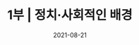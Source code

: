 ---
title: "1부 | 정치·사회적인 배경"
subtitle:
date: 2021-08-21
author: 
summary:
  오랜 시간 일본군‘위안부’ 문제는 존재하지만 존재하지 않았다. 일본의 불법 강점과 전쟁범죄 책임은 극동국제군사재판(1946~1948)과 샌프란시스코 강화조약(1951)을 거치며 제대로 추궁되지 않았다. 냉전체제에서 미국은 동북아 안보와 아시아 안정이라는 명분으로 일본을 ‘반공의 방파제’로 삼으며 관대한 처분을 내렸다. 뒤이은 미군정과 분단, 한국전쟁, 독재체제 등으로 한국은 일제 식민지배와 관련된 과거사를 제대로 청산할 수 없었다. 박정희 군사정권 시기 체결된 한일청구권협정(1965)에도 일본군‘위안부’ 문제 등 전쟁범죄로 인한 피해 사항은 제외되었다. 이런 국내외 상황과 오랜 가부장적 문화가 결합되어 피해자들의 침묵은 지속된다.\
  
  1980년대 이후 민주화운동 과정에서 주도적 역할을 한 한국의 여성운동은 점차 독자적 ‘여성문제’에 집중하며 성장한다. 분단 극복과 민주화를 주요 과제로 설정하면서도 우리 사회 뿌리 깊은 성적 편견과 성차별로부터 여성을 해방시켜야 한다고 생각했던 당시 여성들은 다양한 여성단체를 조직하며 가정폭력, 성폭력, 인신매매, 공권력에 의한 성폭력, 여성노동자 차별 문제 등을 전면적으로 제기한다.
description: 
  한편, 1970년대부터 군사독재 체제에 저항하며 여성노동자 생존권 투쟁 지원에 앞장섰던 〈한국교회여성연합회〉(이하 한교여연)는 ‘기생 관광(일본인 성매매 관광)’과 일본군‘위안부’ 문제를 최초로 제기한 여성단체였다. 동시대 여성들이 당한 고통에 관심을 가지고 홀로 꾸준히 자료를 모으던 이화여대 윤정옥 교수는 민주화투쟁에 헌신하던 한국 여성운동의 대모이자 오랜 벗이었던 이이효재의 소개를 통해 〈한교여연〉의 조직적 지원을 받게 되었고, 김신실, 김혜원과 함께 1988년 2월 보름간 일본 오키나와 도카시키 섬 등 조사활동을 실시한다. 연구 결과는 같은 해 4월 〈한교여연〉이 주최한 제주도 〈여성과 관광문화〉 국제 세미나에서 발표된다. 이 자리에 참석한 국내외 여성들은 일제 식민지 시기 여성이 입은 고통에 공감하며 “치욕과 분노의 역사”를 반복하지 않기 위해 함께 할 것을 약속한다. 이후 〈한교여연〉에는 〈정신대문제연구위원회〉가 설치되고 1990년 〈정신대연구회〉로 발전된다.\
  
  그럼에도 일본군‘위안부’의 존재를 부정하고 일본군의 관여를 부인하는 일본 정부인사의 망언은 계속된다. 이에 37개 여성단체가 모여 항의서한을 보내고 기자회견을 하지만 일본 정부는 책임을 인정하지 않는다. 조직적 대응을 위한 단체 결성의 필요성이 절실해졌다. 1990년 11월 16일, 〈한교여연〉, 〈정신대연구회〉, 〈한국여성단체연합〉 등 37개 여성운동단체들과 다양한 시민, 종교, 학생 단체들이 참여해 〈한국정신대문제대책협의회〉(이하 정대협)가 결성된다.
weight: 1
image: https://wwm3.s3.ap-northeast-2.amazonaws.com/exhibition/ex-04/section-01-right/20_국민모금에+의한+위로금에+반대하는+기자회견.JPG
layout: special-1
resources:
- part: part-1
  components: 
  - year: 1945
    eventDate: 1945
    vertical: left
    src: 
    description: 광복
    target:
    target_title: 
  - year:
    eventDate: 1945
    vertical: right
    description: 건국부녀동맹 결성 \ 조선부녀총동맹 결성
  - year: 1946 ~ 1948
    eventDate: 1946 ~ 1948
    vertical: left
    description: 극동국제군사재판 개최
  - year: 1951
    eventDate: 1951  
    vertical: left
    description: 샌프란시스코 강화조약 체결   
  - year: 1965
    eventDate: 1965 
    vertical: left
    src: https://wwm3.s3.ap-northeast-2.amazonaws.com/exhibition/ex-04/section-01-left/1_한일협정+조인+특별+담화문을+발표하는+박정희+대통령.JPG
    description: 한일청구권협정 체결
    target: items/ex-04/section-01-left/1_한일협정-조인-특별-담화문을-발표하는-박정희-대통령/
    target_title: "한일협정 조인 특별 담화문을 발표하는 박정희 대통령, 1965.6.23., 사진, 출처 국가기록원"
  - year: 1967
    eventDate: 1967
    vertical: right
    description: 한국교회여성연합회(이하 한교여연) 창립
  - year: 1973
    eventDate: 1973
    vertical: right
    description: 한교여연, 기생관광 반대 성명서 발표하고 일본여성단체들과 교류
  - year: 1974
    eventDate: 1974
    vertical: right
    description: "마츠이 야요리(2000년 법정 주도), 일본 '아시아여성의모임' 발족하여 기생관광과 재일조선인 차별 반대"
  - year: 1981
    eventDate: 1981 
    vertical: right
    description: "윤정옥, 한국일보 '끌려간 사람들' 기사 연재를 통해 오키나와의 일본군'위안부' 피해자 배봉기 이야기 보도"
  - year: 1982
    eventDate: 1982  
    vertical: left
    description: 일본 역사교과서 왜곡 사태
  - year: 1983
    eventDate: 1983
    vertical: right
    description: "한국여성의전화 결성, 여성평우회 결성"
  - year: 1984
    eventDate: 1984 
    vertical: right
    src: https://wwm3.s3.ap-northeast-2.amazonaws.com/exhibition/ex-04/section-01-right/2_전두환대통령+일본방문+즈음한+우리의+입장_1.jpg
    description: "한교여연, 전두환 방일 맞이 '정신대' 문제 해결을 위한 서한 발송"
    target: /items/ex-04/section-01-right/2_전두환대통령-일본방문-즈음한-우리의-입장_1/
    target_title: "전두환대통령 일본방문 즈음한 우리의 입장, 1984.8.23., 문서, 기증 윤영애"
  - year:
    eventDate: 1984
    vertical: left
    description: "한국, UN '여성에 대한 모든 형태의 차별 철폐 협약' 가입"
  - year: 1986
    eventDate: 1986 
    vertical: right
    src: https://archives.kdemo.or.kr/file-img/vol01/001/012/00101251/00101251_0001.jpg
    description: "부천경찰서 성고문 사건 발생"
    target: https://archives.kdemo.or.kr/collections/view/10000072
    target_title: "부천경찰서 성고문 사건에 관한 고발장, 1986.7.5., 문서, 출처 한국기독교사회문제연구원, 민주화운동기념사업회"
  - year:
    eventDate: 1986 
    vertical: right
    description: "기독여민회 결성"
  - year:
    eventDate: 1986
    vertical: left
    description: "후지오 마사유키 문부상, “한일합방은 한국측에도 책임이 있다”" 
  - year: 1987 
    eventDate: 1987
    vertical: right
    description: "6월 민주항쟁"
  - year:
    eventDate: 1987
    vertical: right
    description: "한국여성민우회 결성, 한국여성단체연합(이하 여연) 결성"
  - year: 1988
    eventDate: 1988.2.
    vertical: right
    src: https://wwm3.s3.ap-northeast-2.amazonaws.com/exhibition/ex-04/section-01-right/4_좌측부터+윤정옥,+김혜원,+김신실.JPG
    description: "윤정옥·김혜원·김신실, 후쿠오카, 큐슈, 오키나와, 도카시키 섬, 도쿄, 사이타마, 삿포로 등 방문하여 '정신대' 문제 조사"
    target: 
    target_title: "좌측부터 윤정옥, 김혜원, 김신실, 1988.2., 사진"
  - year:
    eventDate: 1988.2. 
    vertical: right
    description: "'성추행 가해자 혀 절단 사건' 발생"   
  - year:
    eventDate: 1988.4
    vertical: left
    description: "오쿠노 세이스케 국토청장관, 태평양전쟁 관련 일본의 침략 사실 부인"
  - year: 
    eventDate: 1988.4.
    vertical: right
    src: https://wwm3.s3.ap-northeast-2.amazonaws.com/exhibition/ex-04/section-01-right/5_제주도에서+개최된+'여성과+관광문화'+국제+세미나.jpg
    description: "윤정옥, 한교여연 주최 '여성과 관광문화' 국제 세미나에서 '정신대' 문제 조사결과 보고"
    target: 
    target_title: "제주도에서 개최된 '여성과 관광문화' 국제 세미나, 1988.4.21-23., 사진"
  - year: 
    eventDate: 1988.4.
    vertical: right
    src: https://wwm3.s3.ap-northeast-2.amazonaws.com/exhibition/ex-04/section-01-right/5-2_여성과+관광문화+자료집.jpg
    description: "윤정옥, 한교여연 주최 '여성과 관광문화' 국제 세미나에서 '정신대' 문제 조사결과 보고"
    target: 
    target_title: "여성과 관광문화 자료집, 1998.4.21-23., 문서"
  - year:
    eventDate: 1988.2. 
    vertical: right
    description: "한교여연, 교회와사회위원회 산하 '정신대문제연구위원회' 설치하여 자료 수집과 추모비 제작 추진"
  - year:
    eventDate: 1988
    vertical: left
    description: "서울 올림픽 개최"
  - year:
    eventDate: 1988
    vertical: left
    description: "니시무라 도시조 의원, “한일합방은 잘된 일”"
  - year: 1989
    eventDate: 1989
    vertical: left
    description: "히로히토 일왕 사망"
  - year: 
    eventDate: 1988.4.
    vertical: right
    src: https://wwm3.s3.ap-northeast-2.amazonaws.com/exhibition/ex-04/section-01-right/6_일본+히로히또+국왕+사망에+대한+한국교회여성의+입장.jpg
    description: "한교여연, '정신대' 문제에 대한 사죄를 요구하는 성명서 발표"
    target: 
    target_title: "일본 히로히또 국왕 사망에 대한 한국교회여성의 입장, 1989.1.23., 문서, 기증 윤영애"    
  - year:
    eventDate: 1989
    vertical: left
    description: "다케시타 노보루 총리, “천황 전쟁책임 없다”"
  - year:
    eventDate: 1989
    vertical: left
    description: "일본 역사왜곡 교과서 일법원 합헌 판결"
  - year:
    eventDate: 1989
    vertical: left
    description: "베를린 장벽 붕괴"
  - year: 1990
    eventDate: 1990.1
    vertical: right
    src: https://wwm3.s3.ap-northeast-2.amazonaws.com/exhibition/ex-04/section-01-right/7_정신대+원혼+서린+발자취+취재기+육필+원고.jpg
    description: "윤정옥, 한겨레신문에 '정신대 원혼 서린 발자취 취재기' 연재"
    target: 
    target_title: "정신대 원혼 서린 발자취 취재기 육필 원고, [1990], 문서, 기증 윤정옥" 
  - year: 1990
    eventDate: 1990.5.18.
    vertical: right
    src: https://wwm3.s3.ap-northeast-2.amazonaws.com/exhibition/ex-04/section-01-right/8_노태우+대통령+방일+맞이+기자회견.jpg
    description: "한교여연·여연·여대생대표자협의회, 노태우 대통령 방일 맞이 기자회견 개최, 일본 정부에 사죄 요구 성명서 발표"
    target: 
    target_title: "노태우 대통령 방일 맞이 기자회견, 1990.5.18., 사진"
  - year:
    eventDate: 1990.5.25.
    vertical: left
    src: https://wwm3.s3.ap-northeast-2.amazonaws.com/exhibition/ex-04/section-01-left/2_제1차+한일정상회담에서+노태우+대통령과+가이후+총리.JPG
    description: "노태우 대통령, 방일하여 '강제연행 한국인 명단' 공개 요구"
    target: 
    target_title: "제1차 한일정상회담에서 노태우 대통령과 가이후 총리, 1990.5.26., 사진, 출처 국가기록원"
  - year:
    eventDate: 1990.6.6.
    vertical: left
    description: "사회당 모토오까 쇼지 의원, 참의원 예산위원회에서 강제 연행과 '종군위안부'에 대한 정부 조사 요청" 
  - year:
    eventDate: 1990.6.6.
    vertical: left
    description: "시미즈 쓰타오 노동성 직업안정국장, “위안부는 민간업자의 관리하에 있었으며 실태 조사는 어렵다”"
  - year:
    eventDate: 1990.7.10.
    vertical: right
    description: "윤정옥, '정신대문제연구위원회'를 '정신대연구회'로 전환하고 한교여연에서 독립"
  - year:
    eventDate: 1990.10.17.
    vertical: right
    src: https://wwm3.s3.ap-northeast-2.amazonaws.com/exhibition/ex-04/section-01-right/9_기자회견+현장.jpg
    description: "정신대연구회, 37개 여성단체와 함께 기자회견 개최하고 한일 정부에 공개서한 송부 "
    target: 
    target_title: "기자회견 현장, 1990.10.17., 사진" 
  - year:
    eventDate: 1990.10.29.
    vertical: right
    description: "일본 참의원 의원회관에서 ‘종군위안부문제 간담회’ 개최하고 외무성에 공개서한 전달"
  - year:
    eventDate: 1990.11.16.
    vertical: right
    src: https://wwm3.s3.ap-northeast-2.amazonaws.com/exhibition/ex-04/section-01-right/10_기독교회관으로+사무실을+이전하고+개최한+현판식.jpg
    description: "37개 여성단체, 한국정신대문제대책협의회(이하 정대협) 결성(회장 윤정옥, 서기 김혜원, 회계 김신실, 실무 윤영애와 방숙자)"
    target: 
    target_title: "기독교회관으로 사무실을 이전하고 개최한 현판식, 1992.11.16., 사진"
  - year:
    eventDate: 1990.12.
    vertical: right
    description: "윤정옥, 도쿄 YWCA에서 일본인과 재일조선인여성을 대상으로 '정신대' 문제 강연"
  - year: 1991
    eventDate: 1991.1.
    vertical: right
    src: https://archives.kdemo.or.kr/file-img/vol01/008/578/00857862/00857862_0001.jpg
    description: "'아동성폭행 가해자 20년후 살인 사건' 발생"
    target: https://archives.kdemo.or.kr/isad/view/00857862
    target_title: "김부남씨의 무죄와 성폭력특별법 제정을 요구하는 성폭력특별법제정추진위원회의 성명서, 1991.8.23., 문서, 출처 한국여성단체연합, 민주화운동기념사업회"
  - year:
    eventDate: 1991.1.
    vertical: right
    description: "'일본 '종군위안부문제를 생각하는 모임' 결성"
  - year:
    eventDate: 1991.1.8.
    vertical: right
    src: https://wwm3.s3.ap-northeast-2.amazonaws.com/exhibition/ex-04/section-01-right/12_.JPG
    description: "정대협, 가이후 도시키 수상 방한 맞이 여성계 입장 성명서 발표 및 시위"
    target: 
    target_title:
  - year:
    eventDate: 1991.3.
    vertical: left
    description: "일본 노동성, '강제연행 한국인 명단' 공개"
  - year:
    eventDate: 1991.4.1.
    vertical: left
    description: "와카바야시 유키노리 노동성 직업안정국장, “조사를 했으나 강제동원을 확인할 수 있는 자료는 없다”"
  - year:
    eventDate: 1991.4.
    vertical: right
    description: "정대협, 윤정옥·박순금(한교여연 회장)·이효재(여연 회장)을 대표로 하는 공동대표 제도로 전환"
  - year:
    eventDate: 1991.4.24.
    vertical: left
    description: "일본대사관의 오노 마사아키 참사관, '일본 정부가 조사했으나 여성을 강제 동원한 사실이 없고, 1965년 한일협정으로 보상 문제가 해결되었다' "
  - year:
    eventDate: 1991.5.18.
    vertical: right
    description: "오사카 재일조선인여성들의 '조선인종군위안부문제를 생각하는 모임' 결성"
  - year:
    eventDate: 1991.5.28.
    vertical: right
    src: https://wwm3.s3.ap-northeast-2.amazonaws.com/exhibition/ex-04/section-01-right/13_정신대+문제에+관한+강의.JPG
    description: "정대협, 서울에서 '정신대 문제에 관한 강연회' 개최"
    target: 
    target_title: "정신대 문제에 관한 강의, 1991.5.28., 사진"
  - year:
    eventDate: 1991.5.31.
    vertical: right
    description: "정대협, 도쿄 '제1차 아시아의 평화와 여성의 역할' 토론회에서 위안부 문제 보고"
  - year:
    eventDate: 1991.7.
    vertical: right
    src: https://wwm3.s3.ap-northeast-2.amazonaws.com/exhibition/ex-04/section-01-right/14_국회+청원을+위해+한교여연에서+열린+기자회견.JPG
    description: "정대협, 국회에 '정신대문제 해결을 위한 청원서' 제출 "
    target: 
    target_title: "국회 청원을 위해 한교여연에서 열린 기자회견, 1991.7.23., 사진"
- part: part-2
  components: 
  - year: 1991
    eventDate: 1991.8.14.
    vertical: right
    description: "김학순, 기자회견에서 일본군'위안부' 피해 공개증언"
  - year:
    eventDate: 1991.9.18.
    vertical: left
    src: https://wwm3.s3.ap-northeast-2.amazonaws.com/exhibition/ex-04/section-01-left/3_UN가입+신청을+위한+UN헌장+의무수락선언서에+서명하는+노태우+대통령.JPG
    description: "남북한 UN 동시 가입"
    target: 
    target_title: "UN가입 신청을 위한 UN헌장 의무수락선언서에 서명하는 노태우 대통령, 1991.7.19., 사진, 출처 국가기록원"
  - year:
    eventDate: 1991.9.18.
    vertical: right
    description: "정대협, 정신대 신고전화 개통"
  - year:
    eventDate: 1991.10.18.
    vertical: right
    description: "오키나와의 일본군 '위안부' 피해자 배봉기 사망"
  - year:
    eventDate: 1991.11.3.
    vertical: right
    description: "도쿄 재일조선인여성들의 '종군위안부문제 우리여성네트워크' 결성"
  - year:
    eventDate: 1991.12.
    vertical: right
    description: "문옥주·김옥선, 정대협에 일본군'위안부' 피해 신고"
  - year:
    eventDate: 1991.12.6.
    vertical: right
    description: "태평양전쟁희생자유족회, 김학순 등 피해자들과 함께 도쿄지방재판소에 '아시아태평양전쟁 한국인 희생자 보상청구소송' 제소"
  - year:
    eventDate: 1991.12.6.
    vertical: left
    description: "가토 고이치 관방장관, '정부가 관여했다고 하는 자료는 발견할 수 없다, 일본 정부가 정신대 문제에 대처하는 것은 어렵다'"
  - year:
    eventDate: 1991.12.8.
    vertical: left
    description: "일본의 진주만 공격 50주년"
  - year:
    eventDate: 1991.12.10.
    vertical: left
    description: "한국 외무부, 주한 일본대사에게 가토 고이치 발언 항의, 일본군'위안부' 문제 진상규명 요청"
  - year:
    eventDate: 1991.12.21.
    vertical: left
    src: https://wwm3.s3.ap-northeast-2.amazonaws.com/exhibition/ex-04/section-01-left/4_SEATIC+Interrogation+Bulletin+No.+2(동남아시아번역심문센터+심리전+심문회보+제2호).JPG
    description: "일본군의 관여를 증명하는 연합군 문서 발견"
    target: 
    target_title: "SEATIC Interrogation Bulletin No. 2(동남아시아번역심문센터 심리전 심문회보 제2호), 문서, 출처 서울기록원"
  - year:
    eventDate: 1991.12.26.
    vertical: left
    description: "소련 해체"
  - year: 1992
    eventDate: 1992.1.
    vertical: right
    description: "김복동, 정대협에 일본군'위안부' 피해 신고"
  - year:
    eventDate: 1992.1.
    vertical: left
    src: https://wwm3.s3.ap-northeast-2.amazonaws.com/exhibition/ex-04/section-01-left/5_陸軍省+軍慰安所従業婦等募集ニ關スル件(군+위안소+종업부+등+모집에+관한+건).JPG
    description: "일본군의 관여를 증명하는 연합군 문서 발견"
    target: 
    target_title: "陸軍省 軍慰安所従業婦等募集ニ關スル件(군 위안소 종업부 등 모집에 관한 건), 문서, 출처 WAM"
  - year:
    eventDate: 1992.1.8.
    vertical: right
    src: https://wwm3.s3.ap-northeast-2.amazonaws.com/exhibition/ex-04/section-01-right/15_일본대사관+앞+수요시위+모습.jpg
    description: "정대협, 일본군'위안부' 문제 해결을 위한 정기 수요시위 시작"
    target: 
    target_title: "일본대사관 앞 수요시위 모습, 사진"
  - year:
    eventDate: 1992.1.8.
    vertical: right
    src: https://wwm3.s3.ap-northeast-2.amazonaws.com/exhibition/ex-04/section-01-right/16_일본대사관+앞+수요시위에+참석한+김학순.jpg
    description: "정대협, 일본군'위안부' 문제 해결을 위한 정기 수요시위 시작"
    target: 
    target_title: "일본대사관 앞 수요시위에 참석한 김학순, 사진, 기증 양징자"
  - year:
    eventDate: 1992.1.13.
    vertical: left
    description: "가토 고이치 관방장관, 위안부 모집과 위안소 경영 등에 일본군의 관여 인정"
  - year:
    eventDate: 1992.1.14.
    vertical: right
    description: "일본여성단체, '위안부 110번' 전화 개설"
  - year:
    eventDate: 1992.1.14.
    vertical: right
    description: "일본여성단체, '종군위안부 문제 행동네트워크' 발족"
  - year:
    eventDate: 1992.1.17.
    vertical: left
    description: "미야자와 기이치 총리, 종군위안부 문제에 대하여 사죄"
  - year:
    eventDate: 1992.2.
    vertical: right
    description: "정대협, UN 인권위원회 위안부 문제 상정을 위한 미국 홍보활동 전개"
  - year:
    eventDate: 1992.8.
    vertical: right
    description: "북한 '종군위안부 및 태평양전쟁 피해자 보상대책위원회' 발족"
  - year:
    eventDate: 1992.1.8.
    vertical: right
    src: https://wwm3.s3.ap-northeast-2.amazonaws.com/exhibition/ex-04/section-01-right/17_한국,+필리핀,+타이완,+타이,+홍콩,+일본+6개국이+참가한+제1회+아시아연대회의.jpg
    description: "정대협, 제1차 아시아연대회의 개최"
    target: 
    target_title: "한국, 필리핀, 타이완, 타이, 홍콩, 일본 6개국이 참가한 제1회 아시아연대회의, 1992.8.10~11., 사진"
  - year:
    eventDate: 1992.1.8.
    vertical: right
    src: https://wwm3.s3.ap-northeast-2.amazonaws.com/exhibition/ex-04/section-01-right/18_UN+인권소위원회에서+증언하는+황금주.jpg
    description: "정대협, UN 인권소위원회에서 일본군'위안부' 문제 보고"
    target: 
    target_title: "UN 인권소위원회에서 증언하는 황금주, 사진"
  - year:
    eventDate: 1992.12.
    vertical: right
    description: "'정신대할머니 생활기금 모금 국민운동본부' 발족"
  - year:
    eventDate: 1992.12.
    vertical: right
    description: "'워싱턴 정신대문제대책위원회' 발족"
  - year:
    eventDate: 1992.12.25.
    vertical: right
    description: "'일본군'위안부' 피해자 등 10명, 야마구치 지방법원 시모노세키지부에 소송 제기(관부재판)"
  - year: 1993
    eventDate: 1993.1.23.
    vertical: right
    description: "일본 '송신도 할머니를 지원하는 모임(재일조선인위안부 재판을 지원하는 모임)' 결성"
  - year:
    eventDate: 1993.2.
    vertical: right
    description: "정대협, UN 인권위원회 참석"
  - year:
    eventDate: 1993.3.13.
    vertical: left
    description: "김영삼 대통령, '일본 정부에 물질적 요구 않고 한국 정부가 직접 피해자 지원하겠다'"
  - year:
    eventDate: 1993.6.
    vertical: left
    description: "'일제하 일본군위안부에 대한 생활안정지원법' 제정"
  - year:
    eventDate: 1993.6.
    vertical: right
    src: https://wwm3.s3.ap-northeast-2.amazonaws.com/exhibition/ex-04/section-01-right/19_'비엔나+세계인권회의에서+발언하는+김복동.jpg
    description: "정대협, 비엔나 세계인권회의 참석"
    target: 
    target_title: "비엔나 세계인권회의에서 발언하는 김복동, 1993.6., 사진"
  - year:
    eventDate: 1993
    vertical: left
    src: https://wwm3.s3.ap-northeast-2.amazonaws.com/exhibition/ex-04/section-01-left/6_Study+concerning+the+right+to+restitution,+compensation+and+rehabilitation+for+victims+of+gross+violations+of+human+rights+and+fundamental+freedoms.JPG
    description: "UN 인권소위원회 특별보고관 테오 반 보벤, '인권과 자유에 중대한 침해를 입은 피해자에 대한 배상과 보상 및 회복의 권리에 관한 연구보고서' 제출"
    target: 
    target_title: "Study concerning the right to restitution, compensation and rehabilitation for victims of gross violations of human rights and fundamental freedoms, 1993.7.2., 문서"
  - year:
    eventDate: 1993.8.4.
    vertical: left
    description: "한국 외무부, 일본군'위안부' 문제를 더 이상 한일 외교현안으로 제기하지 않는다는 것이 정부 방침"
  - year:
    eventDate: 1993.8.4.
    vertical: left
    description: "고노 요헤이 관방장관, 정부의 관여 시인하는 담화 발표"
  - year:
    eventDate: 1993.10.
    vertical: right
    description: "'제2차 아시아연대회의 개최"
  - year:
    eventDate: 1993.12.
    vertical: left
    description: "UN '여성에 대한 폭력 철폐 선언' 채택"
  - year: 1994
    eventDate: 1994.5.
    vertical: left
    description: "나가노 시게토 법무장관, 침략전쟁 부정하고 일본군'위안부'를 공창으로 표현"
  - year:
    eventDate: 1994.7.
    vertical: left
    description: "일본, 민간모금을 통한 위로금(償い金) 지급 구상"
  - year:
    eventDate: 1994.9.
    vertical: right
    src: https://wwm3.s3.ap-northeast-2.amazonaws.com/exhibition/ex-04/section-01-right/20_국민모금에+의한+위로금에+반대하는+기자회견.JPG
    description: "정대협, 일본 민간 위로금(償い金)  반대 기자회견 및 집회 개최"
    target: 
    target_title: "국민모금에 의한 위로금에 반대하는 기자회견, 1994.6., 사진"    
  - year:
    eventDate: 1994.11.22.
    vertical: left
    description: "국제법률가위원회(ICJ), 일본 정부에 피해자 배상 조치 및 국제상설중재재판소(PCA) 제소 수용 등 권고"
  - year: 1995
    eventDate: 1995.2.
    vertical: right
    description: "제3차 아시아연대회의 개최"
  - year:
    eventDate: 1995.7.
    vertical: left
    src: https://wwm3.s3.ap-northeast-2.amazonaws.com/exhibition/ex-04/section-01-left/7_Working+paper+on+the+situation+of+systematic+rape,+sexual+slavery+and+slavery-like+practices+during+wartime,+including+internal+armed+conflict.JPG
    description: "UN 인권소위원회 특별보고관 린다 챠베즈, '전시 하 조직적 강간, 성노예제 및 그와 유사한 관행에 관한 연구보고서' 제출"
    target: 
    target_title: "Working paper on the situation of systematic rape, sexual slavery and slavery-like practices during wartime, including internal armed conflict, 1995.7.13., 문서"
  - year:
    eventDate: 1995.7.19.
    vertical: left
    description: "일본, 국민기금 발족"
  - year:
    eventDate: 1995.7.19.
    vertical: right
    description: "정대협 등 국내외 43개 단체, 국민기금 발족 반대성명 발표" 
  - year:
    eventDate: 1995.8.
    vertical: right
    description: "무라야마 도이치 총리, 식민지배에 대해 공식 사죄하는 담화 발표"
  - year:
    eventDate: 1995.9.
    vertical: right
    src: https://wwm3.s3.ap-northeast-2.amazonaws.com/exhibition/ex-04/section-01-right/21_1995+여성에+대한+NGO+포럼.JPG
    description: "정대협, 베이징 세계여성대회 참석"
    target: 
    target_title: "1995 여성에 대한 NGO 포럼, 1995.9.4.. 사진"
  - year: 1996
    eventDate: 1996
    vertical: right
    src: https://wwm3.s3.ap-northeast-2.amazonaws.com/exhibition/ex-04/section-01-left/8_Report+on+the+mission+to+the+Democratic+People’s+Republic+of+Korea,+the+Republic+of+Korea+and+Japan+on+the+issue+of+military+sexual+slavery+in+wartime.JPG
    description: "UN 인권위원회 특별보고관 라디카 쿠마라스와미, '전쟁 중 군대 성노예제 문제에 관한 조선민주주의공화국, 대한민국, 일본 조사 보고서' 제출"
    target: 
    target_title: "Report on the mission to the Democratic People’s Republic of Korea, the Republic of Korea and Japan on the issue of military sexual slavery in wartime, 1996.1.4., 문서"
  - year:
    eventDate: 1996.3.
    vertical: left
    description: "국제노동기구(ILO), 일본군'위안부' 제도에 대한 일본 정부의 보상 권고"
  - year:
    eventDate: 1996.3.
    vertical: right
    description: "'제4차 아시아연대회의 개최"
  - year:
    eventDate: 1996.4.19.
    vertical: left
    description: "UN 인권위원회, 쿠마라스와미 보고서 채택"
  - year:
    eventDate: 1996.5.29.
    vertical: right
    description: "정대협, 일본대사관에 국민기금 철회 요구 항의서한 전달"
  - year:
    eventDate: 1996.7.
    vertical: right
    src: https://wwm3.s3.ap-northeast-2.amazonaws.com/exhibition/ex-04/section-01-right/22_96+평화를위한+증언+집회.JPG
    description: "정대협, 일본 전역에서 '피해자와 함께하는 국민기금 반대 집회' 개최"
    target: 
    target_title: "96 평화를위한 증언 집회, 1996., 사진"
  - year: 1997
    eventDate: 1997.1.15.
    vertical: left
    description: "김영삼 대통령, 일본에 국민기금 지급에 대한 유감 표시"
  - year:
    eventDate: 1997.11.18.
    vertical: left
    description: "한국 국회, 일본 전범 출입국 금지를 위한 출입국관리법 개정안 의결"
  - year:
    eventDate: 1997.12.16.
    vertical: right
    description: "일본군'위안부' 피해를 최초로 공개증언한 김학순 별세"
  - year: 1998
    eventDate: 1998.4.
    vertical: right
    src: https://wwm3.s3.ap-northeast-2.amazonaws.com/exhibition/ex-04/section-01-right/23_2000년+일본군성노예전범+여성국제법정+보고서.jpg
    description: "'제5차 아시아연대회의에서 '2000년 일본군성노예전범 여성국제법정 개최' 결정"
    target: 
    target_title: "2000년 일본군성노예전범 영성국제법정 보고서, 문서"
  - year:
    eventDate: 1998.10.
    vertical: right
    description: "한국, 북한, 일본 위안부 문제 공동합의문 채택"                                                                                                                                                                    
---